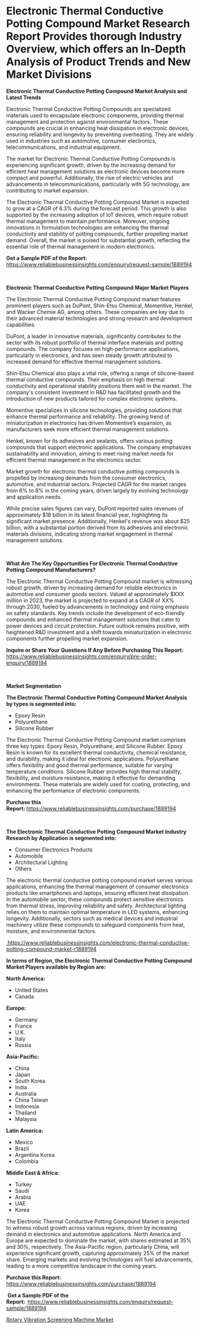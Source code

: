 <p><h1>Electronic Thermal Conductive Potting Compound Market Research Report Provides thorough Industry Overview, which offers an In-Depth Analysis of Product Trends and New Market Divisions</h1></p><p><strong>Electronic Thermal Conductive Potting Compound Market Analysis and Latest Trends</strong></p>
<p><p>Electronic Thermal Conductive Potting Compounds are specialized materials used to encapsulate electronic components, providing thermal management and protection against environmental factors. These compounds are crucial in enhancing heat dissipation in electronic devices, ensuring reliability and longevity by preventing overheating. They are widely used in industries such as automotive, consumer electronics, telecommunications, and industrial equipment.</p><p>The market for Electronic Thermal Conductive Potting Compounds is experiencing significant growth, driven by the increasing demand for efficient heat management solutions as electronic devices become more compact and powerful. Additionally, the rise of electric vehicles and advancements in telecommunications, particularly with 5G technology, are contributing to market expansion. </p><p>The Electronic Thermal Conductive Potting Compound Market is expected to grow at a CAGR of 6.3% during the forecast period. This growth is also supported by the increasing adoption of IoT devices, which require robust thermal management to maintain performance. Moreover, ongoing innovations in formulation technologies are enhancing the thermal conductivity and stability of potting compounds, further propelling market demand. Overall, the market is poised for substantial growth, reflecting the essential role of thermal management in modern electronics.</p></p>
<p><strong>Get a Sample PDF of the Report:&nbsp;</strong> <a href="https://www.reliablebusinessinsights.com/enquiry/request-sample/1889194?utm_campaign=1113&utm_medium=2&utm_source=Github&utm_content=ia&utm_term=14012025&utm_id=electronic-thermal-conductive-potting-compound">https://www.reliablebusinessinsights.com/enquiry/request-sample/1889194</a></p>
<p>&nbsp;</p>
<p><strong>Electronic Thermal Conductive Potting Compound Major Market Players</strong></p>
<p><p>The Electronic Thermal Conductive Potting Compound market features prominent players such as DuPont, Shin-Etsu Chemical, Momentive, Henkel, and Wacker Chemie AG, among others. These companies are key due to their advanced material technologies and strong research and development capabilities.</p><p>DuPont, a leader in innovative materials, significantly contributes to the sector with its robust portfolio of thermal interface materials and potting compounds. The company focuses on high-performance applications, particularly in electronics, and has seen steady growth attributed to increased demand for effective thermal management solutions.</p><p>Shin-Etsu Chemical also plays a vital role, offering a range of silicone-based thermal conductive compounds. Their emphasis on high thermal conductivity and operational stability positions them well in the market. The company's consistent investment in R&D has facilitated growth and the introduction of new products tailored for complex electronic systems.</p><p>Momentive specializes in silicone technologies, providing solutions that enhance thermal performance and reliability. The growing trend of miniaturization in electronics has driven Momentive’s expansion, as manufacturers seek more efficient thermal management solutions.</p><p>Henkel, known for its adhesives and sealants, offers various potting compounds that support electronic applications. The company emphasizes sustainability and innovation, aiming to meet rising market needs for efficient thermal management in the electronics sector.</p><p>Market growth for electronic thermal conductive potting compounds is propelled by increasing demands from the consumer electronics, automotive, and industrial sectors. Projected CAGR for the market ranges from 6% to 8% in the coming years, driven largely by evolving technology and application needs.</p><p>While precise sales figures can vary, DuPont reported sales revenues of approximately $18 billion in its latest financial year, highlighting its significant market presence. Additionally, Henkel's revenue was about $25 billion, with a substantial portion derived from its adhesives and electronic materials divisions, indicating strong market engagement in thermal management solutions.</p></p>
<p>&nbsp;</p>
<p><strong>What Are The Key Opportunities For Electronic Thermal Conductive Potting Compound Manufacturers?</strong></p>
<p><p>The Electronic Thermal Conductive Potting Compound market is witnessing robust growth, driven by increasing demand for reliable electronics in automotive and consumer goods sectors. Valued at approximately $XXX million in 2023, the market is projected to expand at a CAGR of XX% through 2030, fueled by advancements in technology and rising emphasis on safety standards. Key trends include the development of eco-friendly compounds and enhanced thermal management solutions that cater to power devices and circuit protection. Future outlook remains positive, with heightened R&D investment and a shift towards miniaturization in electronic components further propelling market expansion.</p></p>
<p><strong>Inquire or Share Your Questions If Any Before Purchasing This Report:</strong> <a href="https://www.reliablebusinessinsights.com/enquiry/pre-order-enquiry/1889194?utm_campaign=1113&utm_medium=2&utm_source=Github&utm_content=ia&utm_term=14012025&utm_id=electronic-thermal-conductive-potting-compound">https://www.reliablebusinessinsights.com/enquiry/pre-order-enquiry/1889194</a></p>
<p>&nbsp;</p>
<p><strong>Market Segmentation</strong></p>
<p><strong>The Electronic Thermal Conductive Potting Compound Market Analysis by types is segmented into:</strong></p>
<p><ul><li>Epoxy Resin</li><li>Polyurethane</li><li>Silicone Rubber</li></ul></p>
<p><p>The Electronic Thermal Conductive Potting Compound market comprises three key types: Epoxy Resin, Polyurethane, and Silicone Rubber. Epoxy Resin is known for its excellent thermal conductivity, chemical resistance, and durability, making it ideal for electronic applications. Polyurethane offers flexibility and good thermal performance, suitable for varying temperature conditions. Silicone Rubber provides high thermal stability, flexibility, and moisture resistance, making it effective for demanding environments. These materials are widely used for coating, protecting, and enhancing the performance of electronic components.</p></p>
<p><strong>Purchase this Report:&nbsp;</strong><a href="https://www.reliablebusinessinsights.com/purchase/1889194?utm_campaign=1113&utm_medium=2&utm_source=Github&utm_content=ia&utm_term=14012025&utm_id=electronic-thermal-conductive-potting-compound">https://www.reliablebusinessinsights.com/purchase/1889194</a></p>
<p>&nbsp;</p>
<p><strong>The Electronic Thermal Conductive Potting Compound Market Industry Research by Application is segmented into:</strong></p>
<p><ul><li>Consumer Electronics Products</li><li>Automobile</li><li>Architectural Lighting</li><li>Others</li></ul></p>
<p><p>The electronic thermal conductive potting compound market serves various applications, enhancing the thermal management of consumer electronics products like smartphones and laptops, ensuring efficient heat dissipation. In the automobile sector, these compounds protect sensitive electronics from thermal stress, improving reliability and safety. Architectural lighting relies on them to maintain optimal temperature in LED systems, enhancing longevity. Additionally, sectors such as medical devices and industrial machinery utilize these compounds to safeguard components from heat, moisture, and environmental factors.</p></p>
<p><a href="https://www.reliablebusinessinsights.com/electronic-thermal-conductive-potting-compound-market-r1889194?utm_campaign=1113&utm_medium=2&utm_source=Github&utm_content=ia&utm_term=14012025&utm_id=electronic-thermal-conductive-potting-compound">&nbsp;https://www.reliablebusinessinsights.com/electronic-thermal-conductive-potting-compound-market-r1889194</a></p>
<p><strong>In terms of Region, the Electronic Thermal Conductive Potting Compound Market Players available by Region are:</strong></p>
<p>
    <p> <strong> North America: </strong>
        <ul>
            <li>United States</li>
            <li>Canada</li>
        </ul>
        </p> 
    <p> <strong> Europe: </strong>
        <ul>
            <li>Germany</li>
            <li>France</li>
            <li>U.K.</li>
            <li>Italy</li>
            <li>Russia</li>
        </ul>
        </p> 
    <p> <strong> Asia-Pacific: </strong>
        <ul>
            <li>China</li>
            <li>Japan</li>
            <li>South Korea</li>
            <li>India</li>
            <li>Australia</li>
            <li>China Taiwan</li>
            <li>Indonesia</li>
            <li>Thailand</li>
            <li>Malaysia</li>
        </ul>
        </p> 
    <p> <strong> Latin America: </strong>
        <ul>
            <li>Mexico</li>
            <li>Brazil</li>
            <li>Argentina Korea</li>
            <li>Colombia</li>
        </ul>
        </p> 
    <p> <strong> Middle East & Africa: </strong>
        <ul>
            <li>Turkey</li>
            <li>Saudi</li>
            <li>Arabia</li>
            <li>UAE</li>
            <li>Korea</li>
        </ul>
    </p>
    </p>
<p><p>The Electronic Thermal Conductive Potting Compound Market is projected to witness robust growth across various regions, driven by increasing demand in electronics and automotive applications. North America and Europe are expected to dominate the market, with shares estimated at 35% and 30%, respectively. The Asia-Pacific region, particularly China, will experience significant growth, capturing approximately 25% of the market share. Emerging markets and evolving technologies will fuel advancements, leading to a more competitive landscape in the coming years.</p></p>
<p><strong>Purchase this Report: </strong><a href="https://www.reliablebusinessinsights.com/purchase/1889194?utm_campaign=1113&utm_medium=2&utm_source=Github&utm_content=ia&utm_term=14012025&utm_id=electronic-thermal-conductive-potting-compound">https://www.reliablebusinessinsights.com/purchase/1889194</a></p>
<p>&nbsp;<strong>Get a Sample PDF of the Report:&nbsp;&nbsp;</strong><a href="https://www.reliablebusinessinsights.com/enquiry/request-sample/1889194?utm_campaign=1113&utm_medium=2&utm_source=Github&utm_content=ia&utm_term=14012025&utm_id=electronic-thermal-conductive-potting-compound">https://www.reliablebusinessinsights.com/enquiry/request-sample/1889194</a></p>
<p><strong></strong></p>
<p><p><a href="https://github.com/lisaeichler20775/Market-Research-Report-List-1/blob/main/rotary-vibration-screening-machine-market.md?utm_campaign=1113&utm_medium=2&utm_source=Github&utm_content=ia&utm_term=14012025&utm_id=electronic-thermal-conductive-potting-compound">Rotary Vibration Screening Machine Market</a></p></p>